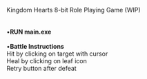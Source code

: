 Kingdom Hearts 8-bit Role Playing Game (WIP) <br />
 <br />
 <br />
•**RUN main.exe** 
<br />
<br />
•**Battle Instructions** <br />
 Hit by clicking on target with cursor <br />
 Heal by clicking on leaf icon <br />
 Retry button after defeat <br />

